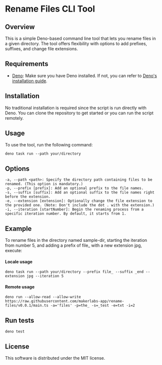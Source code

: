 # Rename Files CLI Tool

## Overview

This is a simple Deno-based command line tool that lets you rename files in a given directory. The tool offers flexibility with options to add prefixes, suffixes, and change file extensions.

## Requirements

* [Deno](https://deno.land/): Make sure you have Deno installed. If not, you can refer to [Deno's installation guide](https://deno.land/manual/getting_started/installation).

## Installation

No traditional installation is required since the script is run directly with Deno. 
You can clone the repository to get started or you can run the script remotely. 

## Usage

To use the tool, run the following command:

    deno task run --path your/directory

## Options

    -a, --path <path>: Specify the directory path containing files to be renamed. (This option is mandatory.)
    -p, --prefix [prefix]: Add an optional prefix to the file names.
    -s, --suffix [suffix]: Add an optional suffix to the file names right before the extension.
    -e, --extension [extension]: Optionally change the file extension to the provided one. (Note: Don't include the dot . with the extension.)
    -i, --iteration [startNumber]: Begin the renaming process from a specific iteration number. By default, it starts from 1.

## Example

To rename files in the directory named sample-dir, starting the iteration from number 5, and adding a prefix of file_ with a new extension jpg, execute:

#### Locale usage
    deno task run --path your/directory --prefix file_ --suffix _end --extension jpg --iteration 5
    
#### Remote usage
    deno run --allow-read --allow-write https://raw.githubusercontent.com/makerlabs-app/rename-files/v0.0.1/main.ts -a='files' -p=the_ -s=_test -e=txt -i=2

## Run tests
    
    deno test

## License

This software is distributed under the MIT license.
